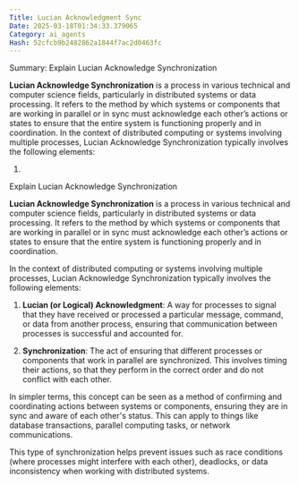 ```yaml
---
Title: Lucian Acknowledgment Sync
Date: 2025-03-18T01:34:33.379065
Category: ai_agents
Hash: 52cfcb9b2482862a1844f7ac2d0463fc
---
```

Summary: Explain Lucian Acknowledge Synchronization

**Lucian Acknowledge Synchronization** is a process in various technical and computer science fields, particularly in distributed systems or data processing. It refers to the method by which systems or components that are working in parallel or in sync must acknowledge each other’s actions or states to ensure that the entire system is functioning properly and in coordination. In the context of distributed computing or systems involving multiple processes, Lucian Acknowledge Synchronization typically involves the following elements:

1.

Explain Lucian Acknowledge Synchronization

**Lucian Acknowledge Synchronization** is a process in various technical and computer science fields, particularly in distributed systems or data processing. It refers to the method by which systems or components that are working in parallel or in sync must acknowledge each other’s actions or states to ensure that the entire system is functioning properly and in coordination.

In the context of distributed computing or systems involving multiple processes, Lucian Acknowledge Synchronization typically involves the following elements:

1. **Lucian (or Logical) Acknowledgment**: A way for processes to signal that they have received or processed a particular message, command, or data from another process, ensuring that communication between processes is successful and accounted for.
   
2. **Synchronization**: The act of ensuring that different processes or components that work in parallel are synchronized. This involves timing their actions, so that they perform in the correct order and do not conflict with each other.

In simpler terms, this concept can be seen as a method of confirming and coordinating actions between systems or components, ensuring they are in sync and aware of each other's status. This can apply to things like database transactions, parallel computing tasks, or network communications.

This type of synchronization helps prevent issues such as race conditions (where processes might interfere with each other), deadlocks, or data inconsistency when working with distributed systems.